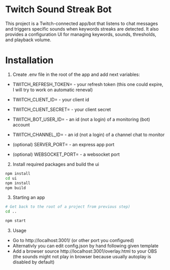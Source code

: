 # Twitch Sound Streak Bot

This project is a Twitch-connected app/bot that listens to chat messages and triggers specific sounds when keywords streaks are detected. It also provides a configuration UI for managing keywords, sounds, thresholds, and playback volume.

# Installation

1. Create .env file in the root of the app and add next variables:

- TWITCH_REFRESH_TOKEN= - your refresh token (this one could expire, I will try to work on automatic reneval)
- TWITCH_CLIENT_ID= - your client id
- TWITCH_CLIENT_SECRET= - your client secret
- TWITCH_BOT_USER_ID= - an id (not a login) of a monitoring (bot) account
- TWITCH_CHANNEL_ID= - an id (not a login) of a channel chat to monitor

- (optional) SERVER_PORT= - an express app port
- (optional) WEBSOCKET_PORT= - a websocket port

2. Install required packages and build the ui
```bash
npm install
cd ui
npm install
npm build
```

3. Starting an app
```bash
# Get back to the root of a project from previous step)
cd .. 

npm start
```

3. Usage
- Go to http://localhost:3001/ (or other port you configured)
- Alternativly you can edit config.json by hand following given template
- Add a browser source http://localhost:3001/overlay.html to your OBS (the sounds might not play in browser because usually autoplay is disabled by default)